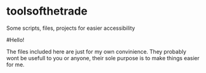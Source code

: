 # toolsofthetrade
Some scripts, files, projects for easier accessibility

#Hello!

The files included here are just for my own convinience. They probably wont be usefull to you or anyone, their sole purpose is to make things easier for me.
